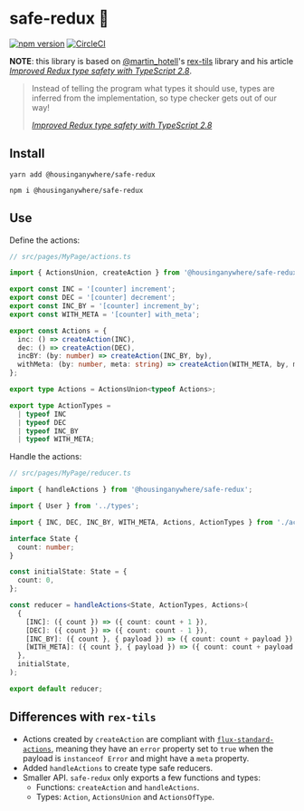 # safe-redux :evergreen_tree:

[![npm version](https://badge.fury.io/js/%40housinganywhere%2Fsafe-redux.svg)](https://badge.fury.io/js/%40housinganywhere%2Fsafe-redux)
[![CircleCI](https://circleci.com/gh/housinganywhere/safe-redux.svg?style=svg)](https://circleci.com/gh/housinganywhere/safe-redux)

**NOTE**: this library is based on [@martin_hotell](https://github.com/Hotell)'s
[rex-tils](https://github.com/Hotell/rex-tils) library and his article
[_Improved Redux type safety with TypeScript 2.8_](https://medium.com/@martin_hotell/improved-redux-type-safety-with-typescript-2-8-2c11a8062575).

> Instead of telling the program what types it should use, types are inferred
> from the implementation, so type checker gets out of our way!
>
> [_Improved Redux type safety with TypeScript 2.8_](https://medium.com/@martin_hotell/improved-redux-type-safety-with-typescript-2-8-2c11a8062575)

## Install

```
yarn add @housinganywhere/safe-redux

npm i @housinganywhere/safe-redux
```

## Use

Define the actions:

```ts
// src/pages/MyPage/actions.ts

import { ActionsUnion, createAction } from '@housinganywhere/safe-redux';

export const INC = '[counter] increment';
export const DEC = '[counter] decrement';
export const INC_BY = '[counter] increment_by';
export const WITH_META = '[counter] with_meta';

export const Actions = {
  inc: () => createAction(INC),
  dec: () => createAction(DEC),
  incBY: (by: number) => createAction(INC_BY, by),
  withMeta: (by: number, meta: string) => createAction(WITH_META, by, meta),
};

export type Actions = ActionsUnion<typeof Actions>;

export type ActionTypes =
  | typeof INC
  | typeof DEC
  | typeof INC_BY
  | typeof WITH_META;
```

Handle the actions:

```ts
// src/pages/MyPage/reducer.ts

import { handleActions } from '@housinganywhere/safe-redux';

import { User } from '../types';

import { INC, DEC, INC_BY, WITH_META, Actions, ActionTypes } from './actions';

interface State {
  count: number;
}

const initialState: State = {
  count: 0,
};

const reducer = handleActions<State, ActionTypes, Actions>(
  {
    [INC]: ({ count }) => ({ count: count + 1 }),
    [DEC]: ({ count }) => ({ count: count - 1 }),
    [INC_BY]: ({ count }, { payload }) => ({ count: count + payload }),
    [WITH_META]: ({ count }, { payload }) => ({ count: count + payload }),
  },
  initialState,
);

export default reducer;
```

## Differences with `rex-tils`

- Actions created by `createAction` are compliant with
  [`flux-standard-actions`](https://github.com/redux-utilities/flux-standard-action),
  meaning they have an `error` property set to `true` when the payload is
  `instanceof Error` and might have a `meta` property.
- Added `handleActions` to create type safe reducers.
- Smaller API. `safe-redux` only exports a few functions and types:
  - Functions: `createAction` and `handleActions`.
  - Types: `Action`, `ActionsUnion` and `ActionsOfType`.
